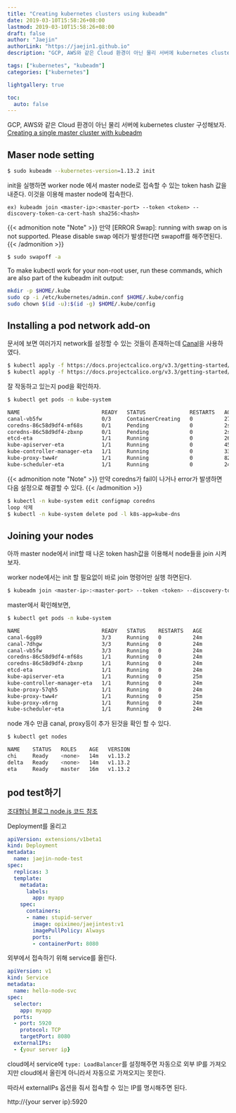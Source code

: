 ```yaml
---
title: "Creating kubernetes clusters using kubeadm"
date: 2019-03-10T15:58:26+08:00
lastmod: 2019-03-10T15:58:26+08:00
draft: false
author: "Jaejin"
authorLink: "https://jaejin1.github.io"
description: "GCP, AWS와 같은 Cloud 환경이 아닌 물리 서버에 kubernetes cluster 구성해보자."

tags: ["kubernetes", "kubeadm"]
categories: ["kubernetes"]

lightgallery: true

toc:
  auto: false
---
```


GCP, AWS와 같은 Cloud 환경이 아닌 물리 서버에 kubernetes cluster 구성해보자.
[Creating a single master cluster with kubeadm](https://kubernetes.io/docs/setup/independent/create-cluster-kubeadm/)

<!--more-->

## Maser node setting 

~~~bash
$ sudo kubeadm --kubernetes-version=1.13.2 init
~~~

init을 실행하면 worker node 에서 master node로 접속할 수 있는 token hash 값을 내준다. 이것을 이용해 master node에 접속한다.

`ex) kubeadm join <master-ip>:<master-port> --token <token> --discovery-token-ca-cert-hash sha256:<hash>`

{{< admonition note "Note" >}}
만약 [ERROR Swap]: running with swap on is not supported. Please disable swap 에러가 발생한다면 swapoff를 해주면된다.
{{< /admonition >}}

~~~bash
$ sudo swapoff -a
~~~

To make kubectl work for your non-root user, run these commands, which are also part of the kubeadm init output:

~~~bash
mkdir -p $HOME/.kube
sudo cp -i /etc/kubernetes/admin.conf $HOME/.kube/config
sudo chown $(id -u):$(id -g) $HOME/.kube/config
~~~

## Installing a pod network add-on

문서에 보면 여러가지 network를 설정할 수 있는 것들이 존재하는데 [Canal](https://docs.projectcalico.org/v3.5/getting-started/kubernetes/installation/flannel)을 사용하였다.
 
~~~bash
$ kubectl apply -f https://docs.projectcalico.org/v3.3/getting-started/kubernetes/installation/hosted/canal/rbac.yaml
$ kubectl apply -f https://docs.projectcalico.org/v3.3/getting-started/kubernetes/installation/hosted/canal/canal.yaml
~~~

잘 작동하고 있는지 pod을 확인하자.

~~~bash
$ kubectl get pods -n kube-system

NAME                          READY   STATUS              RESTARTS   AGE
canal-vb5fw                   0/3     ContainerCreating   0          27s
coredns-86c58d9df4-mf68s      0/1     Pending             0          2s
coredns-86c58d9df4-zbxnp      0/1     Pending             0          2s
etcd-eta                      1/1     Running             0          26s
kube-apiserver-eta            1/1     Running             0          45s
kube-controller-manager-eta   1/1     Running             0          33s
kube-proxy-tww4r              1/1     Running             0          82s
kube-scheduler-eta            1/1     Running             0          24s
~~~

{{< admonition note "Note" >}}
만약 coredns가 fail이 나거나 error가 발생하면 다음 설정으로 해결할 수 있다.
{{< /admonition >}}

~~~bash
$ kubectl -n kube-system edit configmap coredns
loop 삭제
$ kubectl -n kube-system delete pod -l k8s-app=kube-dns
~~~

## Joining your nodes

아까 master node에서 init할 때 나온 token hash값을 이용해서 node들을 join 시켜보자.

worker node에서는 init 할 필요없이 바로 join 명령어만 실행 하면된다.

~~~bash
$ kubeadm join <master-ip>:<master-port> --token <token> --discovery-token-ca-cert-hash sha256:<hash>
~~~

master에서 확인해보면,

~~~bash
$ kubectl get pods -n kube-system

NAME                          READY   STATUS    RESTARTS   AGE
canal-6gg89                   3/3     Running   0          24m
canal-7dhgw                   3/3     Running   0          24m
canal-vb5fw                   3/3     Running   0          24m
coredns-86c58d9df4-mf68s      1/1     Running   0          24m
coredns-86c58d9df4-zbxnp      1/1     Running   0          24m
etcd-eta                      1/1     Running   0          24m
kube-apiserver-eta            1/1     Running   0          25m
kube-controller-manager-eta   1/1     Running   0          24m
kube-proxy-57qh5              1/1     Running   0          24m
kube-proxy-tww4r              1/1     Running   0          25m
kube-proxy-x6rng              1/1     Running   0          24m
kube-scheduler-eta            1/1     Running   0          24m
~~~

node 개수 만큼 canal, proxy등이 추가 된것을 확인 할 수 있다.

~~~bash
$ kubectl get nodes

NAME    STATUS   ROLES    AGE   VERSION
chi     Ready    <none>   14m   v1.13.2
delta   Ready    <none>   14m   v1.13.2
eta     Ready    master   16m   v1.13.2
~~~

## pod test하기 

[조대협님 블로그 node.js 코드 참조](https://bcho.tistory.com/1261?category=731548)

Deployment를 올리고

~~~yaml
apiVersion: extensions/v1beta1
kind: Deployment
metadata:
  name: jaejin-node-test
spec:
  replicas: 3
  template:
    metadata:
      labels:
        app: myapp
    spec:
      containers:
      - name: stupid-server
        image: opiximeo/jaejintest:v1
        imagePullPolicy: Always
        ports:
        - containerPort: 8080
~~~

외부에서 접속하기 위해 service를 올린다.

~~~yaml
apiVersion: v1
kind: Service
metadata:
  name: hello-node-svc
spec:
  selector:
    app: myapp
  ports:
  - port: 5920
    protocol: TCP
    targetPort: 8080
  externalIPs:
  - {your server ip}
~~~

cloud에서 service에 `type: LoadBalancer`를 설정해주면 자동으로 외부 IP를 가져오지만 cloud에서 올린게 아니라서 자동으로 가져오지는 못한다.

따라서 externalIPs 옵션을 줘서 접속할 수 있는 IP를 명시해주면 된다.

http://{your server ip}:5920

